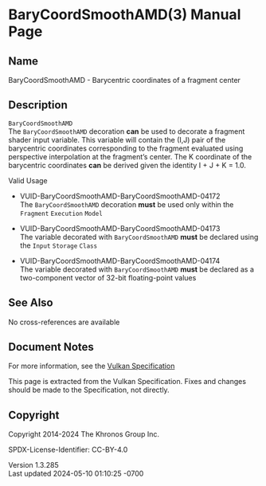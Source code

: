 # BaryCoordSmoothAMD(3) Manual Page

## Name

BaryCoordSmoothAMD - Barycentric coordinates of a fragment center



## <a href="#_description" class="anchor"></a>Description

`BaryCoordSmoothAMD`  
The `BaryCoordSmoothAMD` decoration **can** be used to decorate a
fragment shader input variable. This variable will contain the (I,J)
pair of the barycentric coordinates corresponding to the fragment
evaluated using perspective interpolation at the fragment’s center. The
K coordinate of the barycentric coordinates **can** be derived given the
identity I + J + K = 1.0.

Valid Usage

- <a href="#VUID-BaryCoordSmoothAMD-BaryCoordSmoothAMD-04172"
  id="VUID-BaryCoordSmoothAMD-BaryCoordSmoothAMD-04172"></a>
  VUID-BaryCoordSmoothAMD-BaryCoordSmoothAMD-04172  
  The `BaryCoordSmoothAMD` decoration **must** be used only within the
  `Fragment` `Execution` `Model`

- <a href="#VUID-BaryCoordSmoothAMD-BaryCoordSmoothAMD-04173"
  id="VUID-BaryCoordSmoothAMD-BaryCoordSmoothAMD-04173"></a>
  VUID-BaryCoordSmoothAMD-BaryCoordSmoothAMD-04173  
  The variable decorated with `BaryCoordSmoothAMD` **must** be declared
  using the `Input` `Storage` `Class`

- <a href="#VUID-BaryCoordSmoothAMD-BaryCoordSmoothAMD-04174"
  id="VUID-BaryCoordSmoothAMD-BaryCoordSmoothAMD-04174"></a>
  VUID-BaryCoordSmoothAMD-BaryCoordSmoothAMD-04174  
  The variable decorated with `BaryCoordSmoothAMD` **must** be declared
  as a two-component vector of 32-bit floating-point values

## <a href="#_see_also" class="anchor"></a>See Also

No cross-references are available

## <a href="#_document_notes" class="anchor"></a>Document Notes

For more information, see the <a
href="https://registry.khronos.org/vulkan/specs/1.3-extensions/html/vkspec.html#BaryCoordSmoothAMD"
target="_blank" rel="noopener">Vulkan Specification</a>

This page is extracted from the Vulkan Specification. Fixes and changes
should be made to the Specification, not directly.

## <a href="#_copyright" class="anchor"></a>Copyright

Copyright 2014-2024 The Khronos Group Inc.

SPDX-License-Identifier: CC-BY-4.0

Version 1.3.285  
Last updated 2024-05-10 01:10:25 -0700
